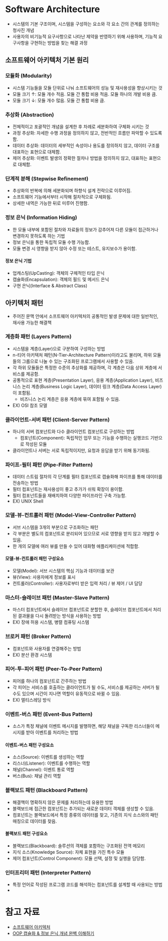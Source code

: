 # Software Architecture

- 시스템의 기본 구조이며, 시스템을 구성하는 요소와 각 요소 간의 관계를 정의하는 청사진 개념
- 사용자의 비기능적 요구사항으로 나타난 제약을 반영하기 위해 사용하며, 기능적 요구사항을 구현하는 방법을 찾는 해결 과정

## 소프트웨어 아키텍처 기본 원리

### 모듈화 (Modularity)

- 시스템 기능들을 모듈 단위로 나눠 소프트웨어의 성능 및 재사용성을 향상시키는 것
- 모듈 크기 ↑: 모듈 개수 적음. 모듈 간 통합 비용 적음. 모듈 하나의 개발 비용 큼.
- 모듈 크기 ↓: 모듈 개수 많음. 모듈 간 통합 비용 큼.

### 추상화 (Abstraction)

- 전체적이고 포괄적인 개념을 설계한 후 차례로 세분화하여 구체화 시키는 것
- 과정 추상화: 자세한 수행 과정을 정의하지 않고, 전반적인 흐름만 파악할 수 있도록 함.
- 데이터 추상화: 데이터의 세부적인 속성이나 용도를 정의하지 않고, 데이터 구조를 대표하는 표현으로 대체함.
- 제어 추상화: 이벤트 발생의 정확한 절차나 방법을 정의하지 않고, 대표하는 표현으로 대체함.

### 단계적 분해 (Stepwise Refinement)

- 추상화의 반복에 의해 세분화되며 하향식 설계 전략으로 이루어짐.
- 소프트웨어 기능에서부터 시작해 절차적으로 구체화됨.
- 상세한 내역은 가능한 뒤로 미루어 진행함.

### 정보 은닉 (Information Hiding)

- 한 모듈 내부에 포함된 절차와 자료들의 정보가 감추어져 다른 모듈이 접근하거나 변경하지 못하도록 하는 기법
- 정보 은닉을 통한 독립적 모듈 수행 가능함.
- 모듈 변경 시 영향을 받지 않아 수정 또는 테스트, 유지보수가 용이함.

#### 정보 은닉 기법

- 업캐스팅(UpCasting): 객체의 구체적인 타입 은닉
- 캡슐화(Encapsulation): 객체의 필드 및 메서드 은닉
- 구현 은닉(Interface & Abstract Class)

## 아키텍처 패턴

- 주어진 문맥 안에서 소프트웨어 아키텍처의 공통적인 발생 문제에 대한 일반적인, 재사용 가능한 해결책

### 계층화 패턴 (Layers Pattern)

- 시스템을 계층(Layer)으로 구분하여 구성하는 방법
- n-티어 아키텍처 패턴(N-Tier-Architecture Pattern)이라고도 불리며, 하위 모듈들의 그룹으로 나눌 수 있는 구조화된 프로그램에서 사용할 수 있음.
- 각 하위 모듈들은 특정한 수준의 추상화를 제공하며, 각 계층은 다음 상위 계층에 서비스를 제공함.
- 공통적으로 표현 계층(Presentation Layer), 응용 계층(Application Layer), 비즈니스 논리 계층(Business Logic Layer), 데이터 링크 계층(Data Access Layer)이 포함됨.
  - 비즈니스 논리 계층은 응용 계층에 묶여 포함될 수 있음.
- EX) OSI 참조 모델

### 클라이언트-서버 패턴 (Client-Server Pattern)

- 하나의 서버 컴포넌트와 다수 클라이언트 컴포넌트로 구성하는 방법
  - 컴포넌트(Component): 독립적인 업무 또는 기능을 수행하는 실행코드 기반으로 작성된 모듈
- 클라이언트나 서버는 서로 독립적이지만, 요청과 응답을 받기 위해 동기화됨.

### 파이프-필터 패턴 (Pipe-Filter Pattern)

- 데이터 스트림 절차의 각 단계를 필터 컴포넌트로 캡슐화해 파이프를 통해 데이터를 전송하는 방법
- 필터 컴포넌트는 재사용성이 좋고 추가가 쉬워 확장이 용이함.
- 필터 컴포넌트들을 재배치하여 다양한 파이프라인 구축 가능함.
- EX) UNIX Shell

### 모델-뷰-컨트롤러 패턴 (Model-View-Controller Pattern)

- 서브 시스템을 3개의 부분으로 구조화하는 패턴
- 각 부분은 별도의 컴포넌트로 분리되어 있으므로 서로 영향을 받지 않고 개발할 수 있음.
- 한 개의 모델에 여러 뷰를 만들 수 있어 대화형 애플리케이션에 적합함.

#### 모델-뷰-컨트롤러 패턴 구성요소

- 모델(Model): 서브 시스템의 핵심 기능과 데이터를 보관
- 뷰(View): 사용자에게 정보를 표시
- 컨트롤러(Controller): 사용자로부터 받은 입력 처리 / 뷰 제어 / UI 담당

### 마스터-슬레이브 패턴 (Master-Slave Pattern)

- 마스터 컴포넌트에서 슬레이브 컴포넌트로 분할한 후, 슬레이브 컴포넌트에서 처리된 결과물을 다시 돌려받는 방식을 사용하는 방법
- EX) 장애 허용 시스템, 병렬 컴퓨팅 시스템

### 브로커 패턴 (Broker Pattern)

- 컴포넌트와 사용자를 연결해주는 방법
- EX) 분산 환경 시스템

### 피어-투-피어 패턴 (Peer-To-Peer Pattern)

- 피어를 하나의 컴포넌트로 간주하는 방법
- 각 피어는 서비스를 호출하는 클라이언트가 될 수도, 서비스를 제공하는 서버가 될 수도 있으며 시간이 지나면 역할이 유동적으로 바뀔 수 있음.
- EX) 멀티스레딩 방식

### 이벤트-버스 패턴 (Event-Bus Pattern)

- 소스가 특정 채널에 이벤트 메시지를 발행하면, 해당 채널을 구독한 리스너들이 메시지를 받아 이벤트를 처리하는 방법

#### 이벤트-버스 패턴 구성요소

- 소스(Source): 이벤트를 생성하는 역할
- 리스너(Listener): 이벤트를 수행하는 역할
- 채널(Channel): 이벤트 통로 역할
- 버스(Bus): 채널 관리 역할

### 블랙보드 패턴 (Blackboard Pattern)

- 해결책이 명확하지 않은 문제를 처리하는데 유용한 방법
- 블랙보드에 접근한 컴포넌트는 추가되는 새로운 데이터 객체를 생성할 수 있음.
- 컴포넌트는 블랙보드에서 특정 종류의 데이터를 찾고, 기존의 지식 소스와의 패턴 매칭으로 데이터를 찾음.

#### 블랙보드 패턴 구성요소

- 블랙보드(Blackboard): 솔루션의 객체를 포함하는 구조화된 전역 메모리
- 지식 소스(Knowledge Source): 자체 표현을 가진 특수 모듈
- 제어 컴포넌트(Control Component): 모듈 선택, 설정 및 실행을 담당함.

### 인터프리터 패턴 (Interpreter Pattern)

- 특정 언어로 작성된 프로그램 코드를 해석하는 컴포넌트를 설계할 때 사용되는 방법
- 

# 참고 자료

- [소프트웨어 아키텍처](https://m.blog.naver.com/wook2124/222103002964)
- [OOP 캡슐화 & 정보 은닉 개념 완벽 이해하기](https://inpa.tistory.com/entry/OOP-%EC%BA%A1%EC%8A%90%ED%99%94Encapsulation-%EC%A0%95%EB%B3%B4-%EC%9D%80%EB%8B%89%EC%9D%98-%EC%99%84%EB%B2%BD-%EC%9D%B4%ED%95%B4)
